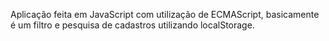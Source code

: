 Aplicação feita em JavaScript com utilização de ECMAScript, basicamente é um filtro e pesquisa de cadastros utilizando localStorage.
